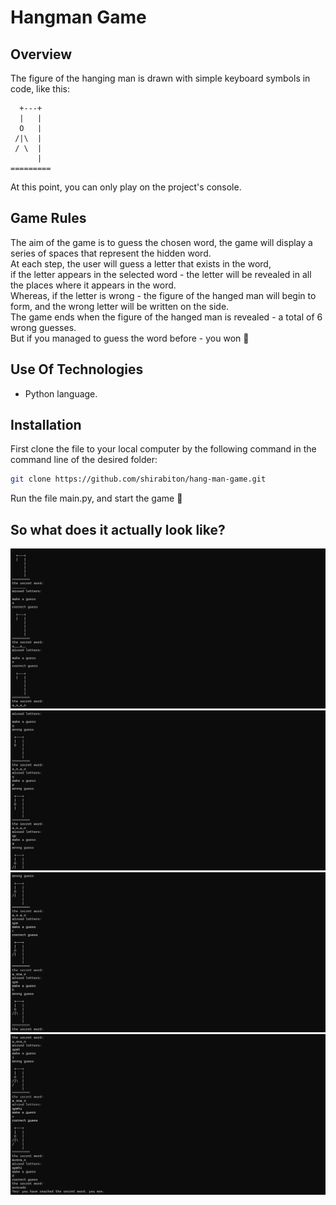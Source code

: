 # Hangman Game
## Overview
The figure of the hanging man is drawn with simple keyboard symbols in code, like this:

```
  +---+
  |   |
  O   |
 /|\  |
 / \  |
      |
=========
```

At this point, you can only play on the project's console.
## Game Rules
The aim of the game is to guess the chosen word, the game will display a series of spaces that represent the hidden word.<br>
At each step, the user will guess a letter that exists in the word,<br>
if the letter appears in the selected word - the letter will be revealed in all the places where it appears in the word.<br>
Whereas, if the letter is wrong - the figure of the hanged man will begin to form, and the wrong letter will be written on the side.<br>
The game ends when the figure of the hanged man is revealed - a total of 6 wrong guesses.<br>
But if you managed to guess the word before - you won 🏅<br>
## Use Of Technologies
- Python language.
## Installation
First clone the file to your local computer by the following command in the command line of the desired folder:
```bash
git clone https://github.com/shirabiton/hang-man-game.git
```
Run the file main.py, and start the game 🏁<br>
## So what does it actually look like?
![hang man game](Screenshots/1.png)
![hang man game](Screenshots/2.png)
![hang man game](Screenshots/3.png)
![hang man game](Screenshots/4.png) <br><br>



